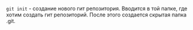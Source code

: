 `git init` - создание нового гит репозитория. Вводится в той папке, где хотим создать гит репозиторий. После этого создается скрытая папка .git.

